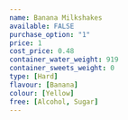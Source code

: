 ```yaml
---
name: Banana Milkshakes
available: FALSE
purchase_option: "1"
price: 1
cost_price: 0.48
container_water_weight: 919
container_sweets_weight: 0
type: [Hard]
flavour: [Banana]
colour: [Yellow]
free: [Alcohol, Sugar]
---
```


